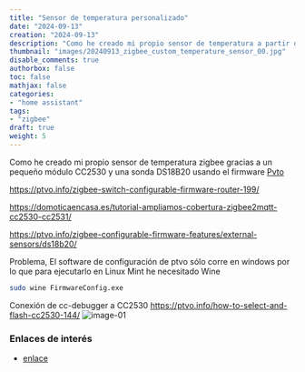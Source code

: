 ```yaml
---
title: "Sensor de temperatura personalizado"
date: "2024-09-13"
creation: "2024-09-13"
description: "Como he creado mi propio sensor de temperatura a partir de un módulo zigbee"
thumbnail: "images/20240913_zigbee_custom_temperature_sensor_00.jpg"
disable_comments: true
authorbox: false
toc: false
mathjax: false
categories:
- "home assistant"
tags:
- "zigbee"
draft: true
weight: 5
---
```

Como he creado mi propio sensor de temperatura zigbee gracias a un pequeño módulo CC2530 y una sonda DS18B20 usando el firmware [Pvto]
<!--more-->



https://ptvo.info/zigbee-switch-configurable-firmware-router-199/

https://domoticaencasa.es/tutorial-ampliamos-cobertura-zigbee2mqtt-cc2530-cc2531/

https://ptvo.info/zigbee-configurable-firmware-features/external-sensors/ds18b20/

Problema, El software de configuración de ptvo sólo corre en windows por lo que para ejecutarlo en Linux Mint he necesitado Wine

``` bash
sudo wine FirmwareConfig.exe
```

Conexión de cc-debugger a CC2530
https://ptvo.info/how-to-select-and-flash-cc2530-144/
![image-01]

### Enlaces de interés
- [enlace](www.sherblog.pro)

[Pvto]: https://ptvo.info

[image-01]: /images/20240913_zigbee_custom_temperature_sensor_01.jpg




